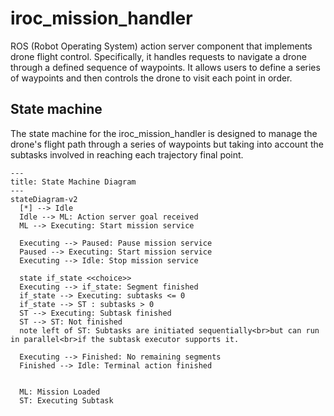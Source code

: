 # iroc_mission_handler

ROS (Robot Operating System) action server component that implements drone flight control. Specifically, it handles requests to navigate a drone through a defined sequence of waypoints. It allows users to define a series of waypoints and then controls the drone to visit each point in order.

## State machine

The state machine for the iroc_mission_handler is designed to manage the drone's flight path through a series of waypoints but taking into account the subtasks involved in reaching each trajectory final point.

```mermaid
---
title: State Machine Diagram
---
stateDiagram-v2
  [*] --> Idle
  Idle --> ML: Action server goal received
  ML --> Executing: Start mission service

  Executing --> Paused: Pause mission service
  Paused --> Executing: Start mission service
  Executing --> Idle: Stop mission service

  state if_state <<choice>>
  Executing --> if_state: Segment finished
  if_state --> Executing: subtasks <= 0
  if_state --> ST : subtasks > 0
  ST --> Executing: Subtask finished
  ST --> ST: Not finished
  note left of ST: Subtasks are initiated sequentially<br>but can run in parallel<br>if the subtask executor supports it.

  Executing --> Finished: No remaining segments
  Finished --> Idle: Terminal action finished


  ML: Mission Loaded
  ST: Executing Subtask
```
